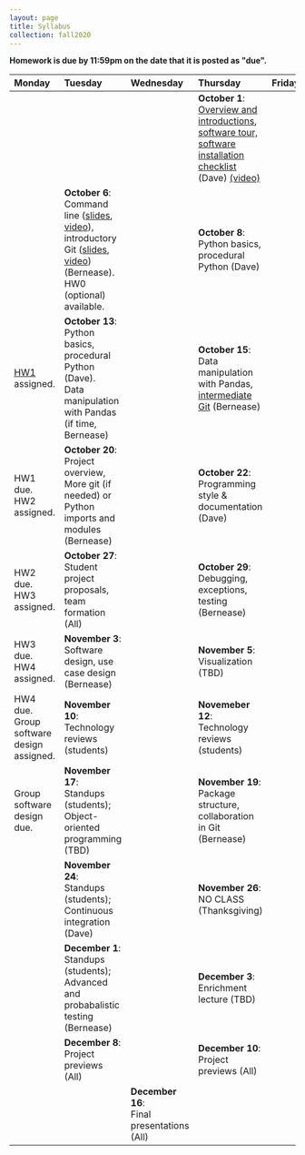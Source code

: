 ```yaml
---
layout: page
title: Syllabus
collection: fall2020
---
```


**Homework is due by 11:59pm on the date that it is posted as "due".**

| Monday | Tuesday | Wednesday | Thursday | Friday | Resources |
|:---|:---|:---|:---|:---|:---|
| | | | **October 1**:<br>[Overview and introductions](https://github.com/UWSEDS/LectureNotes/raw/master/week_1/Course%20Introduction.pptx), [software tour, software installation checklist](http://uwseds.github.io/software.html) (Dave) [(video)](https://washington.zoom.us/rec/play/oLRQrbxXgArTLWQJk8qRSnURAeywzV8_ylSV3E0bbKl19f7v7jmmbrqJDfYKKU2VxiXt9cu07Mjbsfk.1Q1RWXuXCGWlyQ3s) | | [Learning Linux Commands](http://linuxcommand.org/lc3_learning_the_shell.php); [A Whirlwind Tour of Python](https://jakevdp.github.io/WhirlwindTourOfPython/) |
| | **October 6**:<br>Command line ([slides](https://github.com/UWSEDS/lecture-materials/raw/master/02_commandline_git/02_CommandLine_Git.pdf), [video](https://uw.hosted.panopto.com/Panopto/Pages/Viewer.aspx?id=650838c9-5ed1-4253-816c-ac4c0132d4bd)), introductory Git ([slides](https://github.com/UWSEDS/lecture-materials/raw/master/02_commandline_git/02_CommandLine_Git.pdf), [video](https://uw.hosted.panopto.com/Panopto/Pages/Viewer.aspx?id=970aa51d-24fc-4c5e-a527-ac4c01423bc0)) (Bernease). HW0 (optional) available. | | **October 8**:<br>Python basics, procedural Python (Dave) | | |
| [HW1](https://classroom.github.com/a/Gs24yH88) assigned. | **October 13**:<br>Python basics, procedural Python (Dave).<br>Data manipulation with Pandas (if time, Bernease) | | **October 15**:<br>Data manipulation with Pandas, [intermediate Git](https://github.com/UWSEDS/lecture-materials/raw/master/05_pandas_more_git/intermediate_git.pdf) (Bernease) | | [Guided Pandas notebook](https://raw.githubusercontent.com/UWSEDS/lecture-materials/master/05_pandas_more_git/data_manipulation.ipynb)<br>[Python Data Science Handbook](https://jakevdp.github.io/PythonDataScienceHandbook/)|
| HW1 due.<br>HW2 assigned. | **October 20**:<br>Project overview, More git (if needed) or Python imports and modules (Bernease) | | **October 22**:<br>Programming style & documentation (Dave) | | [Projects](http://uwseds.github.io/projects.html) |
| HW2 due.<br>HW3 assigned. | **October 27**:<br>Student project proposals, team formation (All) | | **October 29**:<br>Debugging, exceptions, testing (Bernease) | | |
| HW3 due.<br>HW4 assigned. | **November 3**:<br>Software design, use case design (Bernease) | | **November 5**:<br>Visualization (TBD) | | [PEP8](https://www.python.org/dev/peps/pep-0008/)<br>[Google Python Style Guide](http://google.github.io/styleguide/pyguide.html) |
| HW4 due.<br>Group software design assigned. | **November 10**:<br>Technology reviews (students) | | **Novemeber 12**:<br>Technology reviews (students) | | |
| Group software design due. | **November 17**:<br>Standups (students); Object-oriented programming (TBD) | | **November 19**:<br> Package structure, collaboration in Git (Bernease) | | Examples: [simple](https://github.com/dacb/codebase), [complex](https://github.com/uwescience/shablona), [conda](https://github.com/ECSHackWeek/ECSOpenData/blob/master/.travis.yml) |
| | **November 24**:<br>Standups (students); Continuous integration (Dave) | | **November 26**:<br>NO CLASS (Thanksgiving) | | |
| | **December 1**:<br>Standups (students); Advanced and probabalistic testing (Bernease) | | **December 3**:<br>Enrichment lecture (TBD) | | |
| | **December 8**:<br>Project previews (All) | | **December 10**:<br>Project previews (All) | | |
| | | **December 16**:<br>Final presentations (All) | | |
